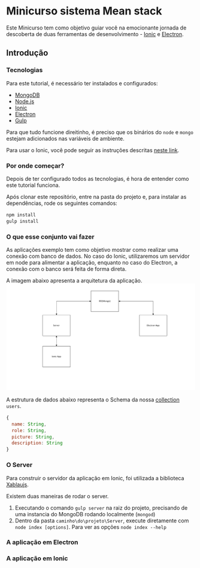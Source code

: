 # Minicurso sistema Mean stack

Este Minicurso tem como objetivo guiar você na emocionante jornada de descoberta de duas ferramentas de desenvolvimento - [Ionic] e [Electron].

## Introdução

### Tecnologias
Para este tutorial, é necessário ter instalados e configurados:
* [MongoDB]
* [Node.js]
* [Ionic]
* [Electron]
* [Gulp]

Para que tudo funcione direitinho, é preciso que os binários do `node` e `mongo` estejam adicionados nas variáveis de ambiente.

Para usar o Ionic, você pode seguir as instruções descritas [neste link](http://ionicframework.com/docs/guide/installation.html).

### Por onde começar?
Depois de ter configurado todos as tecnologias, é hora de entender como este tutorial funciona.

Após clonar este repositório, entre na pasta do projeto e, para instalar as dependências, rode os seguintes comandos:
``` sh
npm install
gulp install
```




### O que esse conjunto vai fazer

As aplicações exemplo tem como objetivo mostrar como realizar uma conexão com banco de dados. No caso do Ionic, utilizaremos um servidor em node para alimentar a aplicação, enquanto no caso do Electron, a conexão com o banco será feita de forma direta.

A imagem abaixo apresenta a arquitetura da aplicação.
![alt text](arquitetura.png "Arquitetura do Sistema")

A estrutura de dados abaixo representa o Schema da nossa [collection](https://docs.mongodb.com/manual/reference/glossary/#term-collection) `users`.
```js
{
  name: String,
  role: String,
  picture: String,
  description: String
}
```


### O Server

Para construir o servidor da aplicação em Ionic, foi utilizada a biblioteca [Xablaujs].

Existem duas maneiras de rodar o server.

1. Executando o comando `gulp server` na raiz do projeto, precisando de uma instancia do MongoDB rodando localmente (`mongod`)
2. Dentro da pasta `caminho\do\projeto\Server`, execute diretamente com `node index [options]`. Para ver as opções `node index --help`


### A aplicação em Electron


### A aplicação em Ionic

[MongoDB]: <https://www.mongodb.com/download-center#community>
[Node.js]: <http://nodejs.org>
[AngularJS]: <http://angularjs.org>
[Gulp]: <http://gulpjs.com>
[Ionic]: <http://ionicframework.com/>
[Electron]: <http://electron.atom.io/>
[Xablaujs]: <https://github.com/vinifig/xablaujs>
